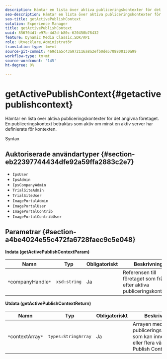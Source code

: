 ```yaml
---
description: Hämtar en lista över aktiva publiceringskontexter för det angivna företaget. En publiceringskontext betraktas som aktiv om minst en aktiv server har definierats för kontexten.
seo-description: Hämtar en lista över aktiva publiceringskontexter för det angivna företaget. En publiceringskontext betraktas som aktiv om minst en aktiv server har definierats för kontexten.
seo-title: getActivePublishContext
solution: Experience Manager
title: getActivePublishContext
uuid: 856704d1-e97b-4d2d-b80c-620450b78432
feature: Dynamic Media Classic,SDK/API
role: Utvecklare,Administratör
translation-type: tm+mt
source-git-commit: 469d1a5c43a972116a8a2efb0de5708800130a99
workflow-type: tm+mt
source-wordcount: '145'
ht-degree: 0%

---
```



# getActivePublishContext{#getactivepublishcontext}

Hämtar en lista över aktiva publiceringskontexter för det angivna företaget. En publiceringskontext betraktas som aktiv om minst en aktiv server har definierats för kontexten.

Syntax

## Auktoriserade användartyper {#section-eb22397744434dfe92a59ffa2883c2e7}

* `IpsUser`
* `IpsAdmin`
* `IpsCompanyAdmin`
* `TrialSiteAdmin`
* `TrialSiteUser`
* `ImagePortalAdmin`
* `ImagePortalUser`
* `ImagePortalContrib`
* `ImagePortalContribUser`

## Parametrar {#section-a4be4024e55c472fa6728faec9c5e048}

**Indata (getActivePublishContextParam)**

| Namn | Typ | Obligatoriskt | Beskrivning |
|---|---|---|---|
| `*`companyHandle`*` | `xsd:string` | Ja | Referensen till företaget som frågar efter aktiva publiceringskontexter |

**Utdata (getActivePublishContextReturn)**

| Namn | Typ | Obligatoriskt | Beskrivning |
|---|---|---|---|
| `*`contextArray`*` | `types:StringArray` | Ja | Arrayen med aktiva publiceringskontexter, som kan innehålla noll eller flera värden från Publish Context. |

